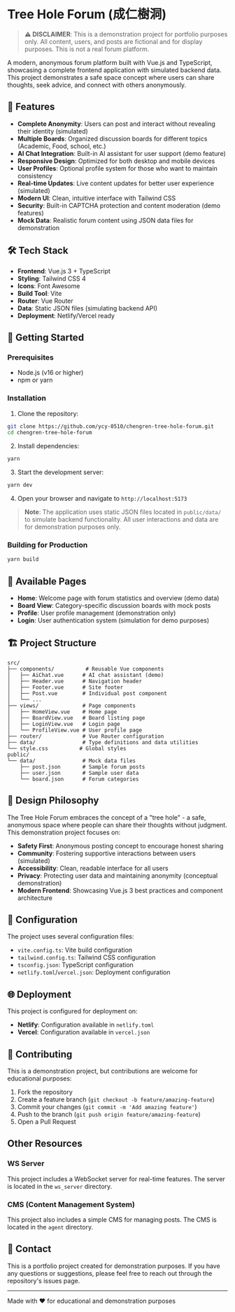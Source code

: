 # Tree Hole Forum (成仁樹洞)

> **⚠️ DISCLAIMER**: This is a demonstration project for portfolio purposes only. All content, users, and posts are fictional and for display purposes. This is not a real forum platform.

A modern, anonymous forum platform built with Vue.js and TypeScript, showcasing a complete frontend application with simulated backend data. This project demonstrates a safe space concept where users can share thoughts, seek advice, and connect with others anonymously.

## 🌟 Features

- **Complete Anonymity**: Users can post and interact without revealing their identity (simulated)
- **Multiple Boards**: Organized discussion boards for different topics (Academic, Food, school, etc.)
- **AI Chat Integration**: Built-in AI assistant for user support (demo feature)
- **Responsive Design**: Optimized for both desktop and mobile devices
- **User Profiles**: Optional profile system for those who want to maintain consistency
- **Real-time Updates**: Live content updates for better user experience (simulated)
- **Modern UI**: Clean, intuitive interface with Tailwind CSS
- **Security**: Built-in CAPTCHA protection and content moderation (demo features)
- **Mock Data**: Realistic forum content using JSON data files for demonstration

## 🛠️ Tech Stack

- **Frontend**: Vue.js 3 + TypeScript
- **Styling**: Tailwind CSS 4
- **Icons**: Font Awesome
- **Build Tool**: Vite
- **Router**: Vue Router
- **Data**: Static JSON files (simulating backend API)
- **Deployment**: Netlify/Vercel ready

## 🚀 Getting Started

### Prerequisites

- Node.js (v16 or higher)
- npm or yarn

### Installation

1. Clone the repository:

```bash
git clone https://github.com/ycy-0510/chengren-tree-hole-forum.git
cd chengren-tree-hole-forum
```

2. Install dependencies:

```bash
yarn
```

3. Start the development server:

```bash
yarn dev
```

4. Open your browser and navigate to `http://localhost:5173`

> **Note**: The application uses static JSON files located in `public/data/` to simulate backend functionality. All user interactions and data are for demonstration purposes only.

### Building for Production

```bash
yarn build
```

## 📱 Available Pages

- **Home**: Welcome page with forum statistics and overview (demo data)
- **Board View**: Category-specific discussion boards with mock posts
- **Profile**: User profile management (demonstration only)
- **Login**: User authentication system (simulation for demo purposes)

## 🏗️ Project Structure

```
src/
├── components/          # Reusable Vue components
│   ├── AiChat.vue      # AI chat assistant (demo)
│   ├── Header.vue      # Navigation header
│   ├── Footer.vue      # Site footer
│   ├── Post.vue        # Individual post component
│   └── ...
├── views/              # Page components
│   ├── HomeView.vue    # Home page
│   ├── BoardView.vue   # Board listing page
│   ├── LoginView.vue   # Login page
│   └── ProfileView.vue # User profile page
├── router/             # Vue Router configuration
├── data/               # Type definitions and data utilities
└── style.css          # Global styles
public/
└── data/               # Mock data files
    ├── post.json       # Sample forum posts
    ├── user.json       # Sample user data
    └── board.json      # Forum categories
```

## 🎨 Design Philosophy

The Tree Hole Forum embraces the concept of a "tree hole" - a safe, anonymous space where people can share their thoughts without judgment. This demonstration project focuses on:

- **Safety First**: Anonymous posting concept to encourage honest sharing
- **Community**: Fostering supportive interactions between users (simulated)
- **Accessibility**: Clean, readable interface for all users
- **Privacy**: Protecting user data and maintaining anonymity (conceptual demonstration)
- **Modern Frontend**: Showcasing Vue.js 3 best practices and component architecture

## 🔧 Configuration

The project uses several configuration files:

- `vite.config.ts`: Vite build configuration
- `tailwind.config.ts`: Tailwind CSS configuration
- `tsconfig.json`: TypeScript configuration
- `netlify.toml`/`vercel.json`: Deployment configuration

## 🌐 Deployment

This project is configured for deployment on:

- **Netlify**: Configuration available in `netlify.toml`
- **Vercel**: Configuration available in `vercel.json`

## 🤝 Contributing

This is a demonstration project, but contributions are welcome for educational purposes:

1. Fork the repository
2. Create a feature branch (`git checkout -b feature/amazing-feature`)
3. Commit your changes (`git commit -m 'Add amazing feature'`)
4. Push to the branch (`git push origin feature/amazing-feature`)
5. Open a Pull Request

## Other Resources

### WS Server

This project includes a WebSocket server for real-time features. The server is located in the `ws_server` directory.

### CMS (Content Management System)

This project also includes a simple CMS for managing posts. The CMS is located in the `agent` directory.

## 📧 Contact

This is a portfolio project created for demonstration purposes. If you have any questions or suggestions, please feel free to reach out through the repository's issues page.

---

Made with ❤️ for educational and demonstration purposes
